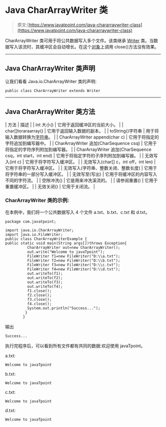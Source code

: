 # Java CharArrayWriter 类

> 原文:[https://www.javatpoint.com/java-chararraywriter-class](https://www.javatpoint.com/java-chararraywriter-class)

CharArrayWriter 类可用于将公共数据写入多个文件。该类继承 [Writer](java-writer-class) 类。当数据写入该流时，其缓冲区会自动增长。在这个[对象](object-and-class-in-java)上调用 close()方法没有效果。

* * *

## Java CharArrayWriter 类声明

让我们看看 Java.io.CharArrayWriter 类的声明:

```
public class CharArrayWriter extends Writer

```

* * *

## Java CharArrayWriter 类方法

| 方法 | 描述 |
| int 大小() | 它用于返回缓冲区的当前大小。 |
| char[]toraraarray() | 它用于返回输入数据的副本。 |
| toString()字符串 | 用于将输入数据转换为[字符串](java-string)。 |
| CharArrayWriter append(char c) | 它用于将指定的字符追加到编写器中。 |
| CharArrayWriter 追加(CharSequence csq) | 它用于将指定的字符序列附加到编写器。 |
| CharArrayWriter 追加(CharSequence csq，int start，int end) | 它用于将指定字符的子序列附加到编写器。 |
| 无效写入(int c) | 它用于将字符写入缓冲区。 |
| 无效写入(char[] c，int off，int len) | 它用于将字符写入缓冲区。 |
| 无效写入(字符串、整数关闭、整数长度) | 它用于将字符串的一部分写入缓冲区。 |
| 无效写至(写出) | 它用于将缓冲区的内容写入不同的字符流。 |
| 空隙冲洗() | 它是用来冲洗溪流的。 |
| 请参阅重置() | 它用于重置缓冲区。 |
| 无效关闭() | 它用于关闭流。 |

### CharArrayWriter 类的示例:

在本例中，我们将一个公共数据写入 4 个文件 a.txt、b.txt、c.txt 和 d.txt。

```
package com.javatpoint;

import java.io.CharArrayWriter;
import java.io.FileWriter;
public class CharArrayWriterExample {
public static void main(String args[])throws Exception{  
		  CharArrayWriter out=new CharArrayWriter();  
		  out.write("Welcome to javaTpoint");  
		  FileWriter f1=new FileWriter("D:\\a.txt");  
		  FileWriter f2=new FileWriter("D:\\b.txt");  
		  FileWriter f3=new FileWriter("D:\\c.txt");  
		  FileWriter f4=new FileWriter("D:\\d.txt");  
		  out.writeTo(f1);  
		  out.writeTo(f2);  
		  out.writeTo(f3);  
		  out.writeTo(f4);  
		  f1.close();  
		  f2.close();  
		  f3.close();  
		  f4.close();  
  		  System.out.println("Success...");  
		 }  
		}  

```

输出

```
Success...

```

执行完程序后，可以看到所有文件都有共同的数据:欢迎使用 javaTpoint。

a.txt:

```
Welcome to javaTpoint

```

b.txt:

```
Welcome to javaTpoint

```

c.txt:

```
Welcome to javaTpoint

```

d.txt:

```
Welcome to javaTpoint

```